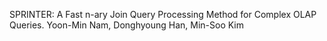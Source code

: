 SPRINTER: A Fast n-ary Join Query Processing Method for Complex OLAP Queries. Yoon-Min Nam, Donghyoung Han, Min-Soo Kim

